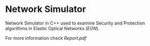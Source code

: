 # Network Simulator
Network Simulator in C++ used to examine Security and Protection algorithms in Elastic Optical Networks (*EON*). 

For more information check *Report.pdf*
